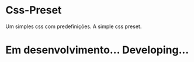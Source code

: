 # Css-Preset

Um simples css com predefinições. A simple css preset.  

# Em desenvolvimento... Developing...
